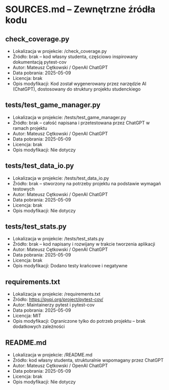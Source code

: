 #  SOURCES.md – Zewnętrzne źródła kodu

## check_coverage.py
- Lokalizacja w projekcie: /check_coverage.py
- Źródło: brak – kod własny studenta, częściowo inspirowany dokumentacją pytest-cov
- Autor: Mateusz Cętkowski / OpenAI ChatGPT
- Data pobrania: 2025-05-09
- Licencja: brak
- Opis modyfikacji: Kod został wygenerowany przez narzędzie AI (ChatGPT), dostosowany do struktury projektu studenckiego

## tests/test_game_manager.py
- Lokalizacja w projekcie: /tests/test_game_manager.py
- Źródło: brak – całość napisana i przetestowana przez ChatGPT w ramach projektu
- Autor: Mateusz Cętkowski / OpenAI ChatGPT
- Data pobrania: 2025-05-09
- Licencja: brak
- Opis modyfikacji: Nie dotyczy

## tests/test_data_io.py
- Lokalizacja w projekcie: /tests/test_data_io.py
- Źródło: brak – stworzony na potrzeby projektu na podstawie wymagań testowych
- Autor: Mateusz Cętkowski / OpenAI ChatGPT
- Data pobrania: 2025-05-09
- Licencja: brak
- Opis modyfikacji: Nie dotyczy

## tests/test_stats.py
- Lokalizacja w projekcie: /tests/test_stats.py
- Źródło: brak – kod napisany i rozwijany w trakcie tworzenia aplikacji
- Autor: Mateusz Cętkowski / OpenAI ChatGPT
- Data pobrania: 2025-05-09
- Licencja: brak
- Opis modyfikacji: Dodano testy krańcowe i negatywne

## requirements.txt
- Lokalizacja w projekcie: /requirements.txt
- Źródło: https://pypi.org/project/pytest-cov/
- Autor: Maintainerzy pytest i pytest-cov
- Data pobrania: 2025-05-09
- Licencja: MIT
- Opis modyfikacji: Ograniczone tylko do potrzeb projektu – brak dodatkowych zależności

## README.md
- Lokalizacja w projekcie: /README.md
- Źródło: kod własny studenta, strukturalnie wspomagany przez ChatGPT
- Autor: Mateusz Cętkowski / OpenAI ChatGPT
- Data pobrania: 2025-05-09
- Licencja: brak
- Opis modyfikacji: Nie dotyczy
